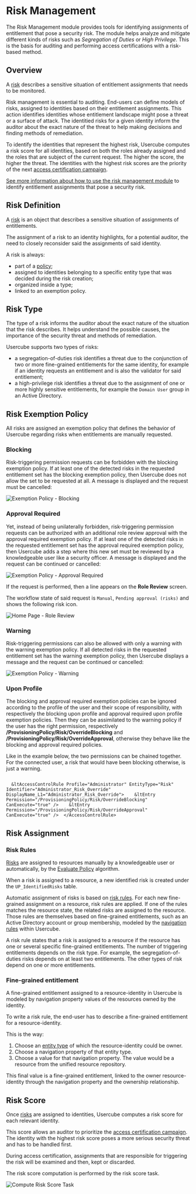# Risk Management

The Risk Management module provides tools for identifying assignments of entitlement that pose a
security risk. The module helps analyze and mitigate different kinds of risks such as _Segregation
of Duties_ or _High Privilege_. This is the basis for auditing and performing access certifications
with a risk-based method.

## Overview

A
[risk](/docs/identitymanager/6.1/identitymanager/integration-guide/toolkit/xml-configuration/provisioning/risk/index.md)
describes a sensitive situation of entitlement assignments that needs to be monitored.

Risk management is essential to auditing. End-users can define models of risks, assigned to
identities based on their entitlement assignments. This action identifies identities whose
entitlement landscape might pose a threat or a surface of attack. The identitied risks for a given
identity inform the auditor about the exact nature of the threat to help making decisions and
finding methods of remediation.

To identify the identities that represent the highest risk, Usercube computes a risk score for all
identities, based on both the roles already assigned and the roles that are subject of the current
request. The higher the score, the higher the threat. The identities with the highest risk scores
are the priority of the next
[access certification campaign](/docs/identitymanager/6.1/identitymanager/integration-guide/governance/accesscertification/index.md).

[See more information about how to use the risk management module](/docs/identitymanager/6.1/identitymanager/user-guide/optimize/risk-management/index.md)
to identify entitlement assignments that pose a security risk.

## Risk Definition

A
[risk](/docs/identitymanager/6.1/identitymanager/integration-guide/toolkit/xml-configuration/provisioning/risk/index.md)
is an object that describes a sensitive situation of assignments of entitlements.

The assignment of a risk to an identity highlights, for a potential auditor, the need to closely
reconsider said the assignments of said identity.

A risk is always:

- part of a
  [policy](/docs/identitymanager/6.1/identitymanager/integration-guide/toolkit/xml-configuration/provisioning/policy/index.md);
- assigned to identities belonging to a specific entity type that was decided during the risk
  creation;
- organized inside a type;
- linked to an exemption policy.

## Risk Type

The type of a risk informs the auditor about the exact nature of the situation that the risk
describes. It helps understand the possible causes, the importance of the security threat and
methods of remediation.

Usercube supports two types of risks:

- a segregation-of-duties risk identifies a threat due to the conjunction of two or more
  fine-grained entitlements for the same identity, for example if an identity requests an
  entitlement and is also the validator for said entitlement;
- a high-privilege risk identifies a threat due to the assignment of one or more highly sensitive
  entitlements, for example the `Domain User` group in an Active Directory.

## Risk Exemption Policy

All risks are assigned an exemption policy that defines the behavior of Usercube regarding risks
when entitlements are manually requested.

### Blocking

Risk-triggering permission requests can be forbidden with the blocking exemption policy. If at least
one of the detected risks in the requested entitlement set has the blocking exemption policy, then
Usercube does not allow the set to be requested at all. A message is displayed and the request must
be cancelled:

![Exemption Policy - Blocking](/img/versioned_docs/identitymanager_6.1/identitymanager/integration-guide/governance/risks/risks_blocking_v522.webp)

### Approval Required

Yet, instead of being unilaterally forbidden, risk-triggering permission requests can be authorized
with an additional role review approval with the approval required exemption policy. If at least one
of the detected risks in the requested entitlement set has the approval required exemption policy,
then Usercube adds a step where this new set must be reviewed by a knowledgeable user like a
security officer. A message is displayed and the request can be continued or cancelled:

![Exemption Policy - Approval Required](/img/versioned_docs/identitymanager_6.1/identitymanager/integration-guide/governance/risks/risks_requiredapproval_v522.webp)

If the request is performed, then a line appears on the **Role Review** screen.

The workflow state of said request is `Manual`, `Pending approval (risks)` and shows the following
risk icon.

![Home Page - Role Review](/img/versioned_docs/identitymanager_6.1/identitymanager/integration-guide/governance/risks/risks_riskicon_v522.svg)

### Warning

Risk-triggering permissions can also be allowed with only a warning with the warning exemption
policy. If all detected risks in the requested entitlement set has the warning exemption policy,
then Usercube displays a message and the request can be continued or cancelled:

![Exemption Policy - Warning](/img/versioned_docs/identitymanager_6.1/identitymanager/integration-guide/governance/risks/risks_warning_v522.webp)

### Upon Profile

The blocking and approval required exemption policies can be ignored according to the profile of the
user and their scope of responsibility, with respectively the blocking upon profile and approval
required upon profile exemption policies. Then they can be assimilated to the warning policy if the
user has the right permission, respectively **/ProvisioningPolicy/Risk/OverrideBlocking** and
**/ProvisioningPolicy/Risk/OverrideApproval**, otherwise they behave like the blocking and approval
required policies.

Like in the example below, the two permissions can be chained together. For the connected user, a
risk that would have been blocking otherwise, is just a warning.

```

  &ltAccessControlRule Profile="Administrator" EntityType="Risk" Identifier="Administrator_Risk_Override" DisplayName_L1="Administrator_Risk_Override">    &ltEntry Permission="/ProvisioningPolicy/Risk/OverrideBlocking" CanExecute="true" />    &ltEntry Permission="/ProvisioningPolicy/Risk/OverrideApproval" CanExecute="true" />  </AccessControlRule>

```

## Risk Assignment

### Risk Rules

[Risks](/docs/identitymanager/6.1/identitymanager/integration-guide/toolkit/xml-configuration/provisioning/risk/index.md)
are assigned to resources manually by a knowledgeable user or automatically, by the
[Evaluate Policy](/docs/identitymanager/6.1/identitymanager/integration-guide/role-assignment/evaluate-policy/index.md)
algorithm.

When a risk is assigned to a resource, a new identified risk is created under the
`UP_IdentifiedRisks` table.

Automatic assignment of risks is based on
[risk rules](/docs/identitymanager/6.1/identitymanager/integration-guide/toolkit/xml-configuration/provisioning/risk/index.md).
For each new fine-grained assignment on a resource, risk rules are applied. If one of the rules
matches the resource state, the related risks are assigned to the resource. Those rules are
themselves based on fine-grained entitlements, such as an Active Directory account or group
membership, modeled by the
[navigation rules](/docs/identitymanager/6.1/identitymanager/integration-guide/toolkit/xml-configuration/provisioning/resourcetype/index.md)
within Usercube.

A risk rule states that a risk is assigned to a resource if the resource has one or several specific
fine-grained entitlements. The number of triggering entitlements depends on the risk type. For
example, the segregation-of-duties risks depends on at least two entitlements. The other types of
risk depend on one or more entitlements.

### Fine-grained entitlement

A fine-grained entitlement assigned to a resource-identity in Usercube is modeled by navigation
property values of the resources owned by the identity.

To write a risk rule, the end-user has to describe a fine-grained entitlement for a
resource-identity.

This is the way:

1. Choose an
   [entity type](/docs/identitymanager/6.1/identitymanager/integration-guide/toolkit/xml-configuration/metadata/entitytype/index.md)
   of which the resource-identity could be owner.
2. Choose a navigation property of that entity type.
3. Choose a value for that navigation property. The value would be a resource from the unified
   resource repository.

This final value is a fine-grained entitlement, linked to the owner resource-identity through the
navigation property and the ownership relationship.

## Risk Score

Once
[risks](/docs/identitymanager/6.1/identitymanager/integration-guide/toolkit/xml-configuration/provisioning/risk/index.md)
are assigned to identities, Usercube computes a risk score for each relevant identity.

This score allows an auditor to prioritize the
[access certification campaign](/docs/identitymanager/6.1/identitymanager/integration-guide/governance/accesscertification/index.md).
The identity with the highest risk score poses a more serious security threat and has to be handled
first.

During access certification, assignments that are responsible for triggering the risk will be
examined and then, kept or discarded.

The risk score computation is performed by the risk score task.

![Compute Risk Score Task](/img/versioned_docs/identitymanager_6.1/identitymanager/integration-guide/governance/risks/risks_riskcomputetask_v522.webp)
